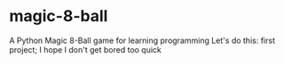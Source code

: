 # magic-8-ball
A Python Magic 8-Ball game for learning programming
Let's do this: first project; I hope I don't get bored too quick
